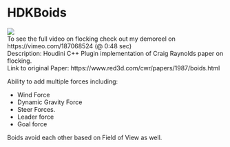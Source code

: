 # HDKBoids

<img src="https://github.com/som1990/HDKBoids/blob/master/Boids-Title.jpg?raw=true">
<br>
To see the full video on flocking check out my demoreel on https://vimeo.com/187068524 (@ 0:48 sec)<br>
Description: Houdini C++ Plugin implementation of Craig Raynolds paper on flocking. <br>
Link to original Paper: https://www.red3d.com/cwr/papers/1987/boids.html
<br>

Ability to add multiple forces including:
- Wind Force
- Dynamic Gravity Force
- Steer Forces. 
- Leader force 
- Goal force

Boids avoid each other based on Field of View as well.


